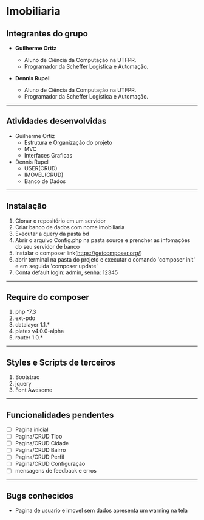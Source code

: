 # Imobiliaria
## Integrantes do grupo
* **Guilherme Ortiz**
  * Aluno de Ciência da Computação na UTFPR.
  * Programador da Scheffer Logística e Automação.

* **Dennis Rupel**
  * Aluno de Ciência da Computação na UTFPR.
  * Programador da Scheffer Logística e Automação.

------------------------------------------
## Atividades desenvolvidas
* Guilherme Ortiz
  * Estrutura e Organização do projeto
  * MVC
  * Interfaces Graficas
* Dennis Rupel
  * USER(CRUD)
  * IMOVEL(CRUD)
  * Banco de Dados

------------------------------------------
## Instalação
 1. Clonar o repositório em um servidor
 2. Criar banco de dados com nome imobiliaria
 3. Executar a query da pasta bd
 4. Abrir o arquivo Config.php na pasta source e prencher as infomações do seu servidor de banco
 5. Instalar o composer link(https://getcomposer.org/)
 6. abrir terminal na pasta do projeto e executar o comando 'composer init' e em seguida 'composer update'
 7. Conta default login: admin, senha: 12345

------------------------------------------
## Require do composer
 1. php ^7.3
 2. ext-pdo
 3. datalayer 1.1.*
 4. plates v4.0.0-alpha
 5. router 1.0.*

 ------------------------------------------
## Styles e Scripts de terceiros
 1. Bootstrao
 2. jquery
 3. Font Awesome

------------------------------------------
## Funcionalidades pendentes
- [ ] Pagina inicial
- [ ] Pagina/CRUD Tipo
- [ ] Pagina/CRUD Cidade
- [ ] Pagina/CRUD Bairro
- [ ] Pagina/CRUD Perfil
- [ ] Pagina/CRUD Configuração
- [ ] mensagens de feedback e erros 

------------------------------------------
## Bugs conhecidos
* Pagina de usuario e imovel sem dados apresenta um warning na tela
